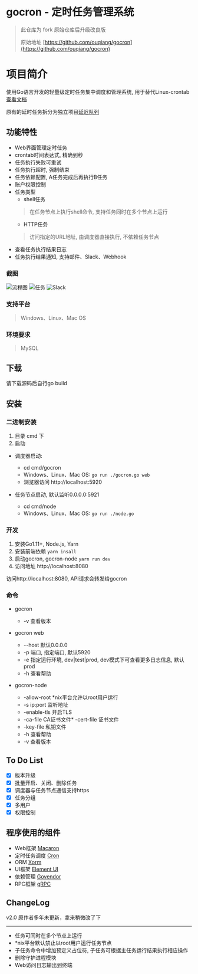 # gocron - 定时任务管理系统

> 此仓库为 fork 原始仓库后升级改良版
>
> 原始地址 [https://github.com/ouqiang/gocron](https://github.com/ouqiang/gocron)

# 项目简介

使用Go语言开发的轻量级定时任务集中调度和管理系统, 用于替代Linux-crontab [查看文档](https://github.com/ouqiang/gocron/wiki)

原有的延时任务拆分为独立项目[延迟队列](https://github.com/ouqiang/delay-queue)

## 功能特性

* Web界面管理定时任务
* crontab时间表达式, 精确到秒
* 任务执行失败可重试
* 任务执行超时, 强制结束
* 任务依赖配置, A任务完成后再执行B任务
* 账户权限控制
* 任务类型
    * shell任务
  > 在任务节点上执行shell命令, 支持任务同时在多个节点上运行
    * HTTP任务
  > 访问指定的URL地址, 由调度器直接执行, 不依赖任务节点
* 查看任务执行结果日志
* 任务执行结果通知, 支持邮件、Slack、Webhook

### 截图

![流程图](/assets/screenshot/scheduler.png)
![任务](/assets/screenshot/task.png)
![Slack](/assets/screenshot/notification.png)

### 支持平台

> Windows、Linux、Mac OS

### 环境要求

> MySQL

## 下载

请下载源码后自行go build

## 安装

### 二进制安装

1. 目录 cmd 下
2. 启动

* 调度器启动:
    * cd cmd/gocron
    * Windows、Linux、Mac OS:  `go run ./gocron.go web`
    * 浏览器访问 http://localhost:5920

* 任务节点启动, 默认监听0.0.0.0:5921
    * cd cmd/node
    * Windows、Linux、Mac OS:  `go run ./node.go`

### 开发

1. 安装Go1.11+, Node.js, Yarn
2. 安装前端依赖 `yarn insall`
3. 启动gocron, gocron-node `yarn run dev`
4. 访问地址 http://localhost:8080

访问http://localhost:8080, API请求会转发给gocron

### 命令

* gocron
    * -v 查看版本

* gocron web
    * --host 默认0.0.0.0
    * -p 端口, 指定端口, 默认5920
    * -e 指定运行环境, dev|test|prod, dev模式下可查看更多日志信息, 默认prod
    * -h 查看帮助
* gocron-node
    * -allow-root *nix平台允许以root用户运行
    * -s ip:port 监听地址
    * -enable-tls 开启TLS
    * -ca-file CA证书文件* -cert-file 证书文件
    * -key-file 私钥文件
    * -h 查看帮助
    * -v 查看版本

## To Do List

- [x] 版本升级
- [x] 批量开启、关闭、删除任务
- [x] 调度器与任务节点通信支持https
- [x] 任务分组
- [x] 多用户
- [x] 权限控制

## 程序使用的组件

* Web框架 [Macaron](http://go-macaron.com/)
* 定时任务调度 [Cron](https://github.com/robfig/cron)
* ORM [Xorm](https://github.com/go-xorm/xorm)
* UI框架 [Element UI](https://github.com/ElemeFE/element)
* 依赖管理 [Govendor](https://github.com/kardianos/govendor)
* RPC框架 [gRPC](https://github.com/grpc/grpc)

## ChangeLog

v2.0
原作者多年未更新，拿来稍微改了下

--------

* 任务可同时在多个节点上运行
* *nix平台默认禁止以root用户运行任务节点
* 子任务命令中增加预定义占位符, 子任务可根据主任务运行结果执行相应操作
* 删除守护进程模块
* Web访问日志输出到终端
